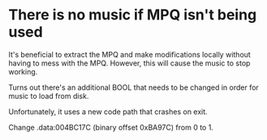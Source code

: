 There is no music if MPQ isn't being used
===============================================================================

It's beneficial to extract the MPQ and make modifications locally without having to mess with the MPQ. However, this will cause the music to stop working.

Turns out there's an additional BOOL that needs to be changed in order for music to load from disk.

Unfortunately, it uses a new code path that crashes on exit.

Change .data:004BC17C (binary offset 0xBA97C) from 0 to 1.
